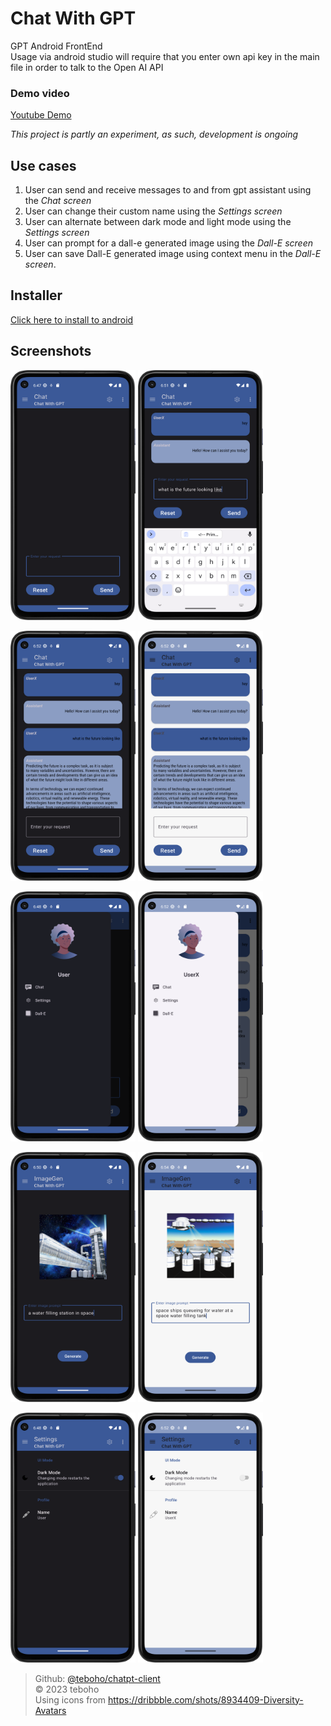 # Chat With GPT
GPT Android FrontEnd  
Usage via android studio will require that you enter own api key in the main file in order to talk to the Open AI API

### Demo video
[Youtube Demo](https://youtu.be/FVcP1DqXoGE)

*This project is partly an experiment, as such, development is ongoing*

## Use cases  

1. User can send and receive messages to and from gpt assistant using the *Chat screen*
2. User can change their custom name using the *Settings screen*
3. User can alternate between dark mode and light mode using the *Settings screen*
4. User can prompt for a dall-e generated image using the *Dall-E screen*
5. User can save Dall-E generated image using context menu in the *Dall-E screen*.

## Installer
[Click here to install to android](https://github.com/teboho/chatgpt-client/releases)

## Screenshots

<img src="assets/img/ChatEmpty_Screenshot_20230620_181110.png" width="200" height="400" alt="Screenshot1" /> <img src="assets/img/ChatType_Screenshot_20230620_181518.png" width="200" height="400" alt="Screenshot2" />  

<img src="assets/img/Chat_Screenshot_20230620_181600.png" width="200" height="400" alt="Screenshot3" /> <img src="assets/img/Chat_Screenshot_20230620_181615.png" width="200" height="400" alt="Screenshot4" />  

<img src="assets/img/DrawerMenu_Screenshot_20230620_181201.png" width="200" height="400" alt="Screenshot3" /> <img src="assets/img/DrawerMenu_Screenshot_20230620_181625.png" width="200" height="400" alt="Screenshot4" />  

<img src="assets/img/ImageGen_Screenshot_20230620_181434.png" width="200" height="400" alt="Screenshot3" /> <img src="assets/img/ImageGen_Screenshot_20230620_181756.png" width="200" height="400" alt="Screenshot4" />  

<img src="assets/img/Settings_Screenshot_20230620_181212.png" width="200" height="400" alt="Screenshot3" /> <img src="assets/img/Settings_Screenshot_20230620_181633.png" width="200" height="400" alt="Screenshot4" />  



> Github: [@teboho/chatpt-client](https://github.com/teboho/chatgpt-client)  
> &copy; 2023 teboho  
> Using icons from https://dribbble.com/shots/8934409-Diversity-Avatars  
